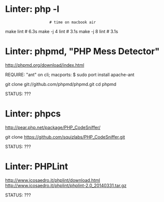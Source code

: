 # Linter: php -l

                        # time on macbook air
  make lint             # 6.3s
  make -j 4 lint        # 3.1s
  make -j 8 lint        # 3.1s



# Linter: phpmd, "PHP Mess Detector"

http://phpmd.org/download/index.html

REQUIRE: "ant" on cli;   macports:  $ sudo port install apache-ant

  git clone git://github.com/phpmd/phpmd.git
  cd phpmd


STATUS: ???



# Linter: phpcs

http://pear.php.net/package/PHP_CodeSniffer/

  git clone https://github.com/squizlabs/PHP_CodeSniffer.git

STATUS: ???



# Linter: PHPLint

http://www.icosaedro.it/phplint/download.html
http://www.icosaedro.it/phplint/phplint-2.0_20140331.tar.gz

STATUS: ???
